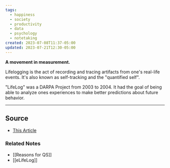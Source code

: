 ```yaml
---
tags:
  - happiness
  - society
  - productivity
  - data
  - psychology
  - notetaking
created: 2023-07-08T11:37-05:00
updated: 2023-07-21T12:30-05:00
---
```

**A movement in measurement.**

Lifelogging is the act of recording and tracing artifacts from one's real-life events. It's also known as self-tracking and the "quantified self".

"LifeLog" was a DARPA Project from 2003 to 2004. It had the goal of being able to analyze ones experiences to make better predictions about future behavior. 

---

## Source
- [This Article](https://www.researchgate.net/profile/Pil-Ho-Kim/publication/262296683_The_open_platform_for_personal_lifelogging_the_eLifeLog_architecture/links/5fcb271b299bf188d4f58a80/The-open-platform-for-personal-lifelogging-the-eLifeLog-architecture.pdf)

### Related Notes
- [[Reasons for QS]] 
- [[eLifeLog]]